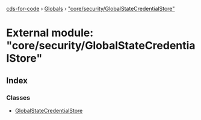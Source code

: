[cds-for-code](../README.md) › [Globals](../globals.md) › ["core/security/GlobalStateCredentialStore"](_core_security_globalstatecredentialstore_.md)

# External module: "core/security/GlobalStateCredentialStore"

## Index

### Classes

* [GlobalStateCredentialStore](../classes/_core_security_globalstatecredentialstore_.globalstatecredentialstore.md)
